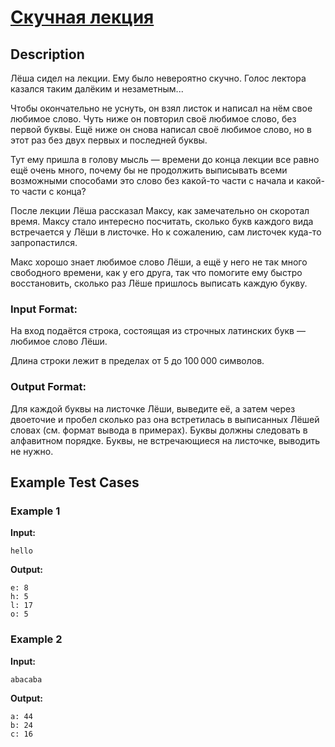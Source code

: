 # [Скучная лекция](link)

## Description

Лёша сидел на лекции. Ему было невероятно скучно. Голос лектора казался таким далёким и незаметным...

Чтобы окончательно не уснуть, он взял листок и написал на нём свое любимое слово. Чуть ниже он повторил своё любимое слово, без первой буквы. Ещё ниже он снова написал своё любимое слово, но в этот раз без двух первых и последней буквы.

Тут ему пришла в голову мысль — времени до конца лекции все равно ещё очень много, почему бы не продолжить выписывать всеми возможными способами это слово без какой-то части с начала и какой-то части с конца?

После лекции Лёша рассказал Максу, как замечательно он скоротал время. Максу стало интересно посчитать, сколько букв каждого вида встречается у Лёши в листочке. Но к сожалению, сам листочек куда-то запропастился.

Макс хорошо знает любимое слово Лёши, а ещё у него не так много свободного времени, как у его друга, так что помогите ему быстро восстановить, сколько раз Лёше пришлось выписать каждую букву.
### Input Format:

На вход подаётся строка, состоящая из строчных латинских букв — любимое слово Лёши.

Длина строки лежит в пределах от 5 до 100 000 символов.

### Output Format:

Для каждой буквы на листочке Лёши, выведите её, а затем через двоеточие и пробел сколько раз она встретилась в выписанных Лёшей словах (см. формат вывода в примерах). Буквы должны следовать в алфавитном порядке. Буквы, не встречающиеся на листочке, выводить не нужно.

## Example Test Cases

### Example 1

**Input:**
```
hello

```

**Output:**
```
e: 8
h: 5
l: 17
o: 5

```

### Example 2

**Input:**
```
abacaba

```

**Output:**
```
a: 44
b: 24
c: 16

```

